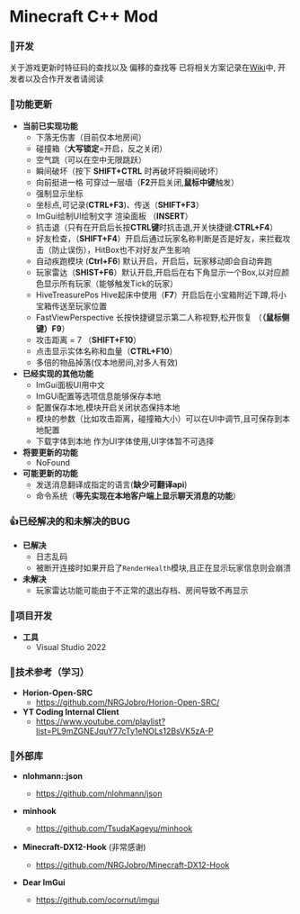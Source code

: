 ﻿# Minecraft  C++ Mod
### **🍁开发**
关于游戏更新时特征码的查找以及 偏移的查找等
已将相关方案记录在[Wiki](https://github.com/cngege/Mod/wiki)中, 开发者以及合作开发者请阅读

### **🚀功能更新**

- **当前已实现功能**
  - 下落无伤害（目前仅本地房间）
  - 碰撞箱（**大写锁定**=开启，反之关闭）
  - 空气跳（可以在空中无限跳跃）
  - 瞬间破坏（按下 **SHIFT+CTRL** 时再破坏将瞬间破坏）
  - 向前挺进一格 可穿过一层墙（**F2**开启关闭,**鼠标中键**触发）
  - 强制显示坐标
  - 坐标点,可记录(**CTRL+F3**)、传送（**SHIFT+F3**）
  - ImGui绘制UI绘制文字 渲染面板 （**INSERT**）
  - 抗击退（只有在开启后长按**CTRL键**时抗击退,开关快捷键:**CTRL+F4**）
  - 好友检查，（**SHIFT+F4**）开启后通过玩家名称判断是否是好友，来拦截攻击（防止误伤），HitBox也不对好友产生影响
  - 自动疾跑模块 (**Ctrl+F6**) 默认开启，开启后，玩家移动即会自动奔跑
  - 玩家雷达（**SHIST+F6**）默认开启,开启后在右下角显示一个Box,以对应颜色显示所有玩家（能够触发Tick的玩家）
  - HiveTreasurePos Hive起床中使用（**F7**）开启后在小宝箱附近下蹲,将小宝箱传送至玩家位置
  - FastViewPerspective 长按快捷键显示第二人称视野,松开恢复 （**（鼠标侧键）F9**）
  - 攻击距离 = 7 （**SHIFT+F10**）
  - 点击显示实体名称和血量（**CTRL+F10**）
  - 多倍的物品掉落(仅本地房间,对多人有效) 
- **已经实现的其他功能**
  - ImGui面板UI用中文
  - ImGUi配置等选项信息能够保存本地
  - 配置保存本地,模块开启关闭状态保持本地
  - 模块的参数（比如攻击距离，碰撞箱大小）可以在UI中调节,且可保存到本地配置
  - 下载字体到本地 作为UI字体使用,UI字体暂不可选择
- **将要更新的功能**
  - NoFound
- **可能更新的功能**
  - 发送消息翻译成指定的语言(**缺少可翻译api**)
  - 命令系统（**等先实现在本地客户端上显示聊天消息的功能**）
### **👍已经解决的和未解决的BUG**
- **已解决**
  - 日志乱码
  - 被断开连接时如果开启了`RenderHealth`模块,且正在显示玩家信息则会崩溃
- **未解决**
  - 玩家雷达功能可能由于不正常的退出存档、房间导致不再显示
### **🐞项目开发**
- **工具**
  - Visual Studio 2022

### **🎀技术参考（学习）**
- **Horion-Open-SRC**
  - https://github.com/NRGJobro/Horion-Open-SRC/
- **YT Coding Internal Client**
  - https://www.youtube.com/playlist?list=PL9mZGNEJquY77cTy1eNOLs12BsVK5zA-P

### **🌿外部库**
- **nlohmann::json**
  - https://github.com/nlohmann/json

- **minhook**
  - https://github.com/TsudaKageyu/minhook

- **Minecraft-DX12-Hook** (非常感谢)
  - https://github.com/NRGJobro/Minecraft-DX12-Hook

- **Dear ImGui**
  - https://github.com/ocornut/imgui
